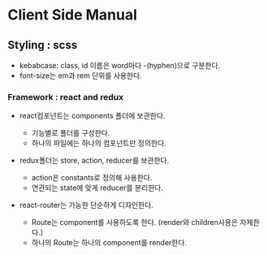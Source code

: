 # Client Side Manual

## Styling : scss
- kebabcase: class, id 이름은 word마다 -(hyphen)으로 구분한다.  
- font-size는 em과 rem 단위를 사용한다.  

### Framework : react and redux
- react컴포넌트는 components 폴더에 보관한다.
  -  기능별로 폴더를 구성한다.
  -  하나의 파일에는 하나의 컴포넌트만 정의한다.
  
  
- redux폴더는 store, action, reducer를 보관한다.  
  -  action은 constants로 정의해 사용한다.
  -  연관되는 state에 맞게 reducer를 분리한다.


- react-router는 가능한 단순하게 디자인한다.
  - Route는 component를 사용하도록 한다. (render와 children사용은 자제한다.)
  - 하나의 Route는 하나의 component를 render한다.
